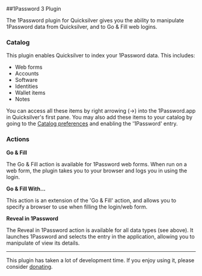 ##1Password 3 Plugin

The 1Password plugin for Quicksilver gives you the ability to manipulate 1Password data from Quicksilver, and to Go & Fill web logins.

### Catalog

This plugin enables Quicksilver to index your 1Password data. This includes:

* Web forms
* Accounts
* Software
* Identities
* Wallet items
* Notes

You can access all these items by right arrowing (→) into the 1Password.app in Quicksilver's first pane.
You may also add these items to your catalog by going to the [Catalog preferences](qs://preferences#QSCatalogPrefPane) and enabling the '1Password' entry.

### Actions

**Go & Fill**

The Go & Fill action is available for 1Password web forms. When run on a web form, the plugin takes you to your browser and logs you in using the login.

**Go & Fill With...**

This action is an extension of the 'Go & Fill' action, and allows you to specify a browser to use when filling the login/web form.

**Reveal in 1Password**

The Reveal in 1Password action is available for all data types (see above). It launches 1Password and selects the entry in the application, allowing you to manipulate of view its details.

-----
This plugin has taken a lot of development time. If you enjoy using it, please consider [donating](http://patjack.co.uk/donating-for-my-quicksilver-1password-plugin/).
